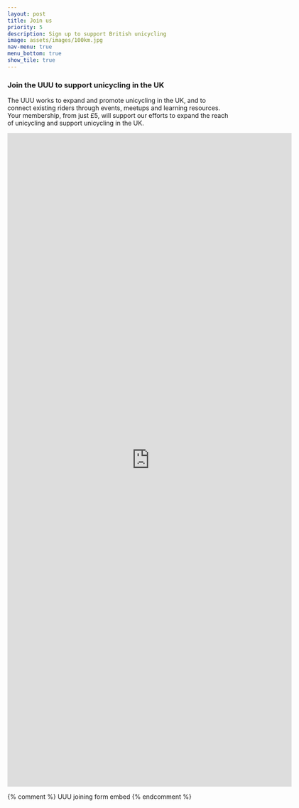 ```yaml
---
layout: post
title: Join us
priority: 5
description: Sign up to support British unicycling
image: assets/images/100km.jpg
nav-menu: true
menu_bottom: true
show_tile: true
---
```


### Join the UUU to support unicycling in the UK

The UUU works to expand and promote unicycling in the UK, and to connect existing riders through events, meetups and learning resources. Your membership, from just £5, will support our efforts to expand the reach of unicycling and support unicycling in the UK.

<iframe src="https://docs.google.com/forms/d/e/1FAIpQLSeeR6uDYWts6c82aRQmif25h92Fsk4ChridAIR-d2UODAVUug/viewform?embedded=true&entry.455468961=Okay" width="640" height="1473" frameborder="0" marginheight="0" marginwidth="0">Loading...</iframe>

{% comment %} UUU joining form embed {% endcomment %}
